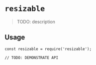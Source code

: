 # `resizable`

> TODO: description

## Usage

```
const resizable = require('resizable');

// TODO: DEMONSTRATE API
```
